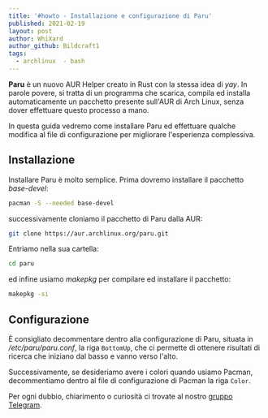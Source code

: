 ```yaml
---
title: '#howto - Installazione e configurazione di Paru'
published: 2021-02-19
layout: post
author: WhiXard
author_github: Bildcraft1
tags:
  - archlinux  - bash
---
```

**Paru** è un nuovo AUR Helper creato in Rust con la stessa idea di *yay*. In parole povere, si tratta di un programma che scarica, compila ed installa automaticamente un pacchetto presente sull'AUR di Arch Linux, senza dover effettuare questo processo a mano.

In questa guida vedremo come installare Paru ed effettuare qualche modifica al file di configurazione per migliorare l'esperienza complessiva.

## Installazione
Installare Paru è molto semplice. Prima dovremo installare il pacchetto *base-devel*:
```bash
pacman -S --needed base-devel
```
successivamente cloniamo il pacchetto di Paru dalla AUR:
```bash
git clone https://aur.archlinux.org/paru.git
```
Entriamo nella sua cartella:
```bash
cd paru
```
ed infine usiamo *makepkg* per compilare ed installare il pacchetto:
```bash
makepkg -si
```

## Configurazione
È consigliato decommentare dentro alla configurazione di Paru, situata in _/etc/paru/paru.conf_, la riga `BottomUp`, che ci permette di ottenere risultati di ricerca che iniziano dal basso e vanno verso l'alto.

Successivamente, se desideriamo avere i colori quando usiamo Pacman, decommentiamo dentro al file di configurazione di Pacman la riga `Color`.

Per ogni dubbio, chiarimento o curiosità ci trovate al nostro <a href="https://t.me/linuxpeople">gruppo Telegram</a>.